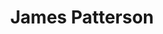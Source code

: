 ---
title: "James Patterson"
presenter_id: james_patterson
permalink: /member_full_publications/james_patterson
layout: member_all_publications
---
